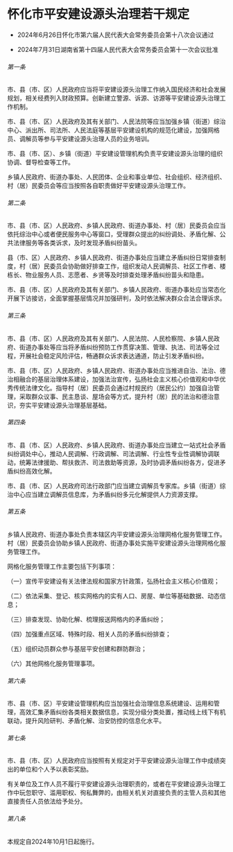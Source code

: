 # 怀化市平安建设源头治理若干规定

- 2024年6月26日怀化市第六届人民代表大会常务委员会第十八次会议通过

- 2024年7月31日湖南省第十四届人民代表大会常务委员会第十一次会议批准

<!-- INFO END -->

###### 第一条

市、县（市、区）人民政府应当将平安建设源头治理工作纳入国民经济和社会发展规划，相关经费列入财政预算。创新建立警源、诉源、访源等平安建设源头治理工作机制。

市、县（市、区）人民政府及其有关部门、人民法院等应当加强乡镇（街道）综治中心、派出所、司法所、人民法庭等基层平安建设机构的规范化建设，加强网格员、调解员等参与平安建设源头治理人员的业务培训。

市、县（市、区）、乡镇（街道）平安建设管理机构负责平安建设源头治理的组织协调、督导检查等工作。

乡镇人民政府、街道办事处、人民团体、企业和事业单位、社会组织、经济组织、村（居）民委员会等应当按照各自职责做好平安建设源头治理工作。

###### 第二条

市、县（市、区）人民政府、乡镇人民政府、街道办事处、村（居）民委员会应当依托综治中心或者便民服务中心等窗口，受理群众提出的纠纷调处、矛盾化解、公共法律服务等各类诉求，及时发现矛盾纠纷苗头。

县（市、区）人民政府、乡镇人民政府、街道办事处应当建立矛盾纠纷日常排查制度，村（居）民委员会协助做好排查工作，组织发动人民调解员、社区工作者、楼栋长、物业服务人员、志愿者、乡贤等及时排查处理矛盾纠纷苗头和隐患。

市、县（市、区）人民政府及其有关部门、乡镇人民政府、街道办事处应当常态化开展下访接访，全面掌握基层情况并加强研判，及时依法解决群众合法合理诉求。

###### 第三条

市、县（市、区）人民政府及其有关部门、人民法院、人民检察院、乡镇人民政府、街道办事处等应当将矛盾纠纷预防工作贯穿决策、管理、执法、司法等全过程，开展社会稳定风险评估，畅通群众诉求表达通道，防止引发矛盾纠纷。

市、县（市、区）人民政府、乡镇人民政府、街道办事处应当推进自治、法治、德治相融合的基层治理体系建设，加强法治宣传，弘扬社会主义核心价值观和中华优秀传统法律文化。指导村（居）民委员会通过村规民约（居民公约）加强自治管理，采取群众议事、民主恳谈、屋场会等方式，提升村（居）民的法治和德治意识，夯实平安建设源头治理基层基础。

###### 第四条

市、县（市、区）人民政府、乡镇人民政府、街道办事处应当建立一站式社会矛盾纠纷调处中心，推动人民调解、行政调解、司法调解、行业性专业性调解协调联动，统筹法律援助、帮扶救济、司法救助等资源，及时协调矛盾纠纷各方，促进矛盾纠纷高效化解。

市、县（市、区）人民政府司法行政部门应当建立调解员专家库。乡镇（街道）综治中心应当建立调解员信息库，为矛盾纠纷多元化解提供人力资源支撑。

###### 第五条

乡镇人民政府、街道办事处负责本辖区内平安建设源头治理网格化服务管理工作。村（居）民委员会协助乡镇人民政府、街道办事处实施平安建设源头治理网格化服务管理工作。

网格化服务管理工作主要包括下列事项：

（一）宣传平安建设有关法律法规和国家方针政策，弘扬社会主义核心价值观；

（二）依法采集、登记、核实网格内的实有人口、房屋、单位等基础数据、动态信息；

（三）排查发现、协助化解、梳理报送网格内的矛盾纠纷；

（四）加强重点区域、特殊时段、相关人员的矛盾纠纷排查；

（五）组织动员群众参与基层平安创建和群防群治；

（六）其他网格化服务管理事项。

###### 第六条

市、县（市、区）平安建设管理机构应当加强社会治理信息系统建设、运用和管理，高效汇集矛盾纠纷各类相关数据信息，实现分级分类处置，推动线上线下有机联动，提升风险研判、矛盾化解、治安防控的信息化水平。

###### 第七条

市、县（市、区）人民政府应当按照有关规定对于平安建设源头治理工作中成绩突出的单位和个人予以表彰奖励。

有关单位及工作人员不履行平安建设源头治理职责的，或者在平安建设源头治理工作中玩忽职守、滥用职权、徇私舞弊的，由相关机关对直接负责的主管人员和其他直接责任人员依法给予处分。

###### 第八条

本规定自2024年10月1日起施行。

